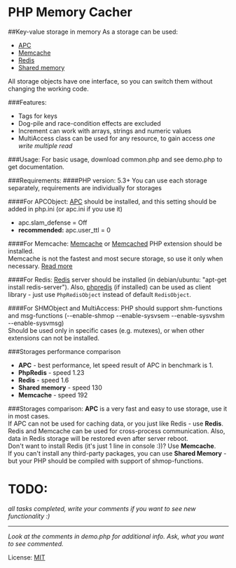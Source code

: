 PHP Memory Cacher
=================
##Key-value storage in memory
As a storage can be used:

 * [APC](http://pecl.php.net/package/APC)
 * [Memcache](http://pecl.php.net/package/memcache)
 * [Redis](http://redis.io)
 * [Shared memory](http://php.net/manual/en/book.shmop.php)
 
All storage objects have one interface, so you can switch them without changing the working code.

###Features:
+ Tags for keys
+ Dog-pile and race-condition effects are excluded
+ Increment can work with arrays, strings and numeric values
+ MultiAccess class can be used for any resource, to gain access *one write multiple read*

###Usage:
For basic usage, download common.php and see demo.php to get documentation.

###Requirements:
####PHP version: 5.3+
You can use each storage separately, requirements are individually for storages

####For APCObject:
[APC](http://pecl.php.net/package/APC) should be installed, and this setting should be added in php.ini (or apc.ini if you use it)

+ apc.slam_defense = Off
+ __recommended:__ apc.user_ttl = 0

####For Memcache:
[Memcache](http://pecl.php.net/package/memcache) or [Memcached](http://pecl.php.net/package/memcached) PHP extension should be installed.  
Memcache is not the fastest and most secure storage, so use it only when necessary. [Read more](http://code.google.com/p/memcached/wiki/WhyNotMemcached)

####For Redis:
[Redis](http://redis.io) server should be installed (in debian/ubuntu: "apt-get install redis-server").
Also, [phpredis](https://github.com/nicolasff/phpredis) (if installed) can be used as client library - just use `PhpRedisObject` instead of default `RedisObject`.

####For SHMObject and MultiAccess:
PHP should support shm-functions and msg-functions (--enable-shmop --enable-sysvsem --enable-sysvshm --enable-sysvmsg)  
Should be used only in specific cases (e.g. mutexes), or when other extensions can not be installed.

###Storages performance comparison
+ **APC** - best performance, let speed result of APC in benchmark is 1.
+ **PhpRedis** - speed 1.23
+ **Redis** - speed 1.6
+ **Shared memory** - speed 130
+ **Memcache** - speed 192

###Storages comparison:
**APC** is a very fast and easy to use storage, use it in most cases.  
If APC can not be used for caching data, or you just like Redis - use **Redis**.  
Redis and Memcache can be used for cross-process communication. Also, data in Redis storage will be restored even after server reboot.  
Don't want to install Redis (it's just 1 line in console :))? Use **Memcache**.   
If you can't install any third-party packages, you can use **Shared Memory** - but your PHP should be compiled with support of shmop-functions.

TODO:
=====
*all tasks completed, write your comments if you want to see new functionality :)*

***
_Look at the comments in demo.php for additional info. Ask, what you want to see commented._

License: [MIT](http://en.wikipedia.org/wiki/MIT_License)
